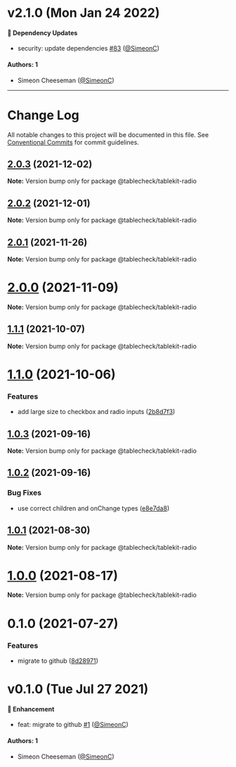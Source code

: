 # v2.1.0 (Mon Jan 24 2022)

#### 🔩 Dependency Updates

- security: update dependencies [#83](https://github.com/tablecheck/tablekit/pull/83) ([@SimeonC](https://github.com/SimeonC))

#### Authors: 1

- Simeon Cheeseman ([@SimeonC](https://github.com/SimeonC))

---

# Change Log

All notable changes to this project will be documented in this file.
See [Conventional Commits](https://conventionalcommits.org) for commit guidelines.

## [2.0.3](https://github.com/tablecheck/tablekit/compare/@tablecheck/tablekit-radio@2.0.2...@tablecheck/tablekit-radio@2.0.3) (2021-12-02)

**Note:** Version bump only for package @tablecheck/tablekit-radio





## [2.0.2](https://github.com/tablecheck/tablekit/compare/@tablecheck/tablekit-radio@2.0.1...@tablecheck/tablekit-radio@2.0.2) (2021-12-01)

**Note:** Version bump only for package @tablecheck/tablekit-radio





## [2.0.1](https://github.com/tablecheck/tablekit/compare/@tablecheck/tablekit-radio@2.0.0...@tablecheck/tablekit-radio@2.0.1) (2021-11-26)

**Note:** Version bump only for package @tablecheck/tablekit-radio





# [2.0.0](https://github.com/tablecheck/tablekit/compare/@tablecheck/tablekit-radio@1.1.1...@tablecheck/tablekit-radio@2.0.0) (2021-11-09)

**Note:** Version bump only for package @tablecheck/tablekit-radio





## [1.1.1](https://github.com/tablecheck/tablekit/compare/@tablecheck/tablekit-radio@1.1.0...@tablecheck/tablekit-radio@1.1.1) (2021-10-07)

**Note:** Version bump only for package @tablecheck/tablekit-radio





# [1.1.0](https://github.com/tablecheck/tablekit/compare/@tablecheck/tablekit-radio@1.0.3...@tablecheck/tablekit-radio@1.1.0) (2021-10-06)


### Features

* add large size to checkbox and radio inputs ([2b8d7f3](https://github.com/tablecheck/tablekit/commit/2b8d7f3a167b9d6f481e4e0f6abf88083b549eb7))





## [1.0.3](https://github.com/tablecheck/tablekit/compare/@tablecheck/tablekit-radio@1.0.2...@tablecheck/tablekit-radio@1.0.3) (2021-09-16)

**Note:** Version bump only for package @tablecheck/tablekit-radio





## [1.0.2](https://github.com/tablecheck/tablekit/compare/@tablecheck/tablekit-radio@1.0.1...@tablecheck/tablekit-radio@1.0.2) (2021-09-16)


### Bug Fixes

* use correct children and onChange types ([e8e7da8](https://github.com/tablecheck/tablekit/commit/e8e7da820222aa9d63e7cd1d1b85dcaf4d14cc68))





## [1.0.1](https://github.com/tablecheck/tablekit/compare/@tablecheck/tablekit-radio@1.0.0...@tablecheck/tablekit-radio@1.0.1) (2021-08-30)

**Note:** Version bump only for package @tablecheck/tablekit-radio





# [1.0.0](https://github.com/tablecheck/tablekit/compare/@tablecheck/tablekit-radio@0.1.0...@tablecheck/tablekit-radio@1.0.0) (2021-08-17)

**Note:** Version bump only for package @tablecheck/tablekit-radio





# 0.1.0 (2021-07-27)


### Features

* migrate to github ([8d28971](https://github.com/tablecheck/tablekit/commit/8d28971175010fcb2a3cd9c48a749e7af1bdc9f9))





# v0.1.0 (Tue Jul 27 2021)

#### 🚀 Enhancement

- feat: migrate to github [#1](https://github.com/tablecheck/tablekit/pull/1) ([@SimeonC](https://github.com/SimeonC))

#### Authors: 1

- Simeon Cheeseman ([@SimeonC](https://github.com/SimeonC))

